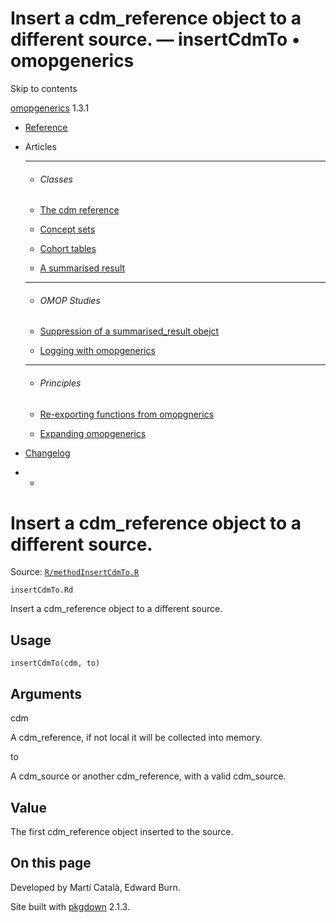 # Insert a cdm_reference object to a different source. — insertCdmTo • omopgenerics

Skip to contents

[omopgenerics](../index.html) 1.3.1

  * [Reference](../reference/index.html)
  * Articles
    * * * *

    * ###### Classes

    * [The cdm reference](../articles/cdm_reference.html)
    * [Concept sets](../articles/codelists.html)
    * [Cohort tables](../articles/cohorts.html)
    * [A summarised result](../articles/summarised_result.html)
    * * * *

    * ###### OMOP Studies

    * [Suppression of a summarised_result obejct](../articles/suppression.html)
    * [Logging with omopgenerics](../articles/logging.html)
    * * * *

    * ###### Principles

    * [Re-exporting functions from omopgnerics](../articles/reexport.html)
    * [Expanding omopgenerics](../articles/expanding_omopgenerics.html)
  * [Changelog](../news/index.html)


  *   * [](https://github.com/darwin-eu/omopgenerics/)



# Insert a cdm_reference object to a different source.

Source: [`R/methodInsertCdmTo.R`](https://github.com/darwin-eu/omopgenerics/blob/v1.3.1/R/methodInsertCdmTo.R)

`insertCdmTo.Rd`

Insert a cdm_reference object to a different source.

## Usage
    
    
    insertCdmTo(cdm, to)

## Arguments

cdm
    

A cdm_reference, if not local it will be collected into memory.

to
    

A cdm_source or another cdm_reference, with a valid cdm_source.

## Value

The first cdm_reference object inserted to the source.

## On this page

Developed by Martí Català, Edward Burn.

Site built with [pkgdown](https://pkgdown.r-lib.org/) 2.1.3.
